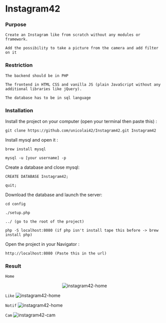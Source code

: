 # Instagram42

### Purpose
```
Create an Instagram like from scratch without any modules or framework.

Add the possibility to take a picture from the camera and add filter on it
```

### Restriction
```
The backend should be in PHP

The frontend in HTML CSS and vanilla JS (plain JavaScript without any additional libraries like jQuery).

The database has to be in sql language
```

### Installation

Install the project on your computer (open your terminal then paste this) :
```
git clone https://github.com/unicolai42/Instagram42.git Instagram42
```

Install mysql and open it :
```
brew install mysql

mysql -u [your username] -p
```

Create a database and close mysql:
```
CREATE DATABASE Instagram42;

quit;
```

Download the database and launch the server:
```
cd config

./setup.php

../ (go to the root of the project)

php -S localhost:8080 (if php isn't install tape this before -> brew install php)
```

Open the project in your Navigator :
```
http://localhost:8080 (Paste this in the url)
```

### Result

```Home```
<p align='center'><img src="https://media.giphy.com/media/25R4xK8Z8m3SzWOvo8/giphy.gif" alt='instagram42-home'/></p>

```Like```
![instagram42-home](https://media.giphy.com/media/1AjVkD6Akvqa44GQqY/giphy.gif)

```Notif```
![instagram42-home](https://media.giphy.com/media/WvuqZ64IcDw4Wed5oQ/giphy.gif)

```Cam```
![instagram42-cam](https://media.giphy.com/media/3fdDSYp26ucsyD4d8U/giphy.gif)

